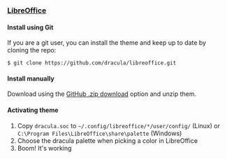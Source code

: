 ### [LibreOffice](https://www.libreoffice.org)

#### Install using Git

If you are a git user, you can install the theme and keep up to date by cloning the repo:

    $ git clone https://github.com/dracula/libreoffice.git

#### Install manually

Download using the [GitHub .zip download](https://github.com/dracula/libreoffice/archive/master.zip) option and unzip them.

#### Activating theme

1. Copy `dracula.soc` to `~/.config/libreoffice/*/user/config/` (Linux) or
   `C:\Program Files\LibreOffice\share\palette` (Windows)
2. Choose the dracula palette when picking a color in LibreOffice
3. Boom! It's working
